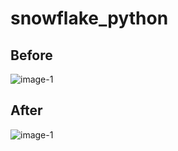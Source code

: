 # snowflake_python

## Before
![image-1](https://github.com/PearlyNautilus/snowflake_python/blob/main/resources/Before.png)

## After
![image-1](https://github.com/PearlyNautilus/snowflake_python/blob/main/resources/After.png)
